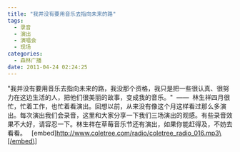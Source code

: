 ```yaml
---
title: "我并没有要用音乐去指向未来的路"
tags:
  - 录音
  - 演出
  - 演唱会
  - 现场
categories:
  - 森林广播
date: 2011-04-24 02:24:25
---
```


"我并没有要用音乐去指向未来的路，我没那个资格，我只是把一些很认真、很努力在这边生活的人，把他们很美丽的故事，变成我的音乐。"  ——  林生祥四月很忙，忙着工作，也忙着看演出。回想以前，从来没有像这个月这样看过那么多演出。每次演出我们会录音，这里和大家分享一下我们三场演出的观感。有些录音效果不大好，请容忍一下。林生祥在草莓音乐节还有演出，如果你能赶得及，不妨去看看。   \[embed\]http://www.coletree.com/radio/coletree_radio_016.mp3\[/embed\]